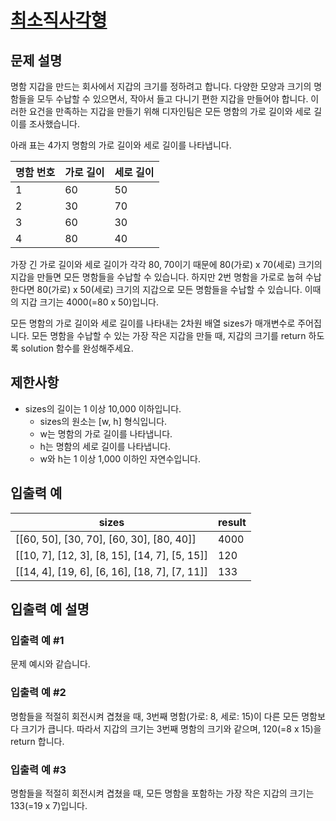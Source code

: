 # [최소직사각형](https://programmers.co.kr/learn/courses/30/lessons/86491)

## 문제 설명
명함 지갑을 만드는 회사에서 지갑의 크기를 정하려고 합니다. 다양한 모양과 크기의 명함들을 모두 수납할 수 있으면서, 작아서 들고 다니기 편한 지갑을 만들어야 합니다. 이러한 요건을 만족하는 지갑을 만들기 위해 디자인팀은 모든 명함의 가로 길이와 세로 길이를 조사했습니다.

아래 표는 4가지 명함의 가로 길이와 세로 길이를 나타냅니다.

|명함 번호|	가로 길이|	세로 길이|
|---|---|---|
|1|	60|	50|
|2|	30|	70|
|3|	60|	30|
|4|	80|	40|

가장 긴 가로 길이와 세로 길이가 각각 80, 70이기 때문에 80(가로) x 70(세로) 크기의 지갑을 만들면 모든 명함들을 수납할 수 있습니다. 하지만 2번 명함을 가로로 눕혀 수납한다면 80(가로) x 50(세로) 크기의 지갑으로 모든 명함들을 수납할 수 있습니다. 이때의 지갑 크기는 4000(=80 x 50)입니다.

모든 명함의 가로 길이와 세로 길이를 나타내는 2차원 배열 sizes가 매개변수로 주어집니다. 모든 명함을 수납할 수 있는 가장 작은 지갑을 만들 때, 지갑의 크기를 return 하도록 solution 함수를 완성해주세요.

## 제한사항
- sizes의 길이는 1 이상 10,000 이하입니다.  
	- sizes의 원소는 [w, h] 형식입니다.
	- w는 명함의 가로 길이를 나타냅니다.
	- h는 명함의 세로 길이를 나타냅니다.
	- w와 h는 1 이상 1,000 이하인 자연수입니다.
## 입출력 예
|sizes|	result|
|---|---|
|[[60, 50], [30, 70], [60, 30], [80, 40]]|	4000|
|[[10, 7], [12, 3], [8, 15], [14, 7], [5, 15]]	|120|
|[[14, 4], [19, 6], [6, 16], [18, 7], [7, 11]]	|133|

## 입출력 예 설명
### 입출력 예 #1
문제 예시와 같습니다.

### 입출력 예 #2
명함들을 적절히 회전시켜 겹쳤을 때, 3번째 명함(가로: 8, 세로: 15)이 다른 모든 명함보다 크기가 큽니다. 따라서 지갑의 크기는 3번째 명함의 크기와 같으며, 120(=8 x 15)을 return 합니다.

### 입출력 예 #3
명함들을 적절히 회전시켜 겹쳤을 때, 모든 명함을 포함하는 가장 작은 지갑의 크기는 133(=19 x 7)입니다.